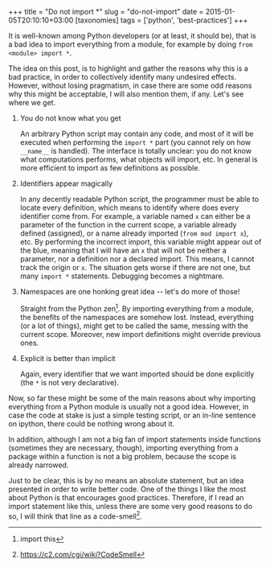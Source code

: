 +++
title = "Do not import *"
slug = "do-not-import"
date = 2015-01-05T20:10:10+03:00
[taxonomies]
tags = ['python', 'best-practices']
+++

It is well-known among Python developers (or at least, it should be),
that is a bad idea to import everything from a module, for example by
doing `from <module> import *`.

The idea on this post, is to highlight and gather the reasons why this
is a bad practice, in order to collectively identify many undesired
effects. However, without losing pragmatism, in case there are some odd
reasons why this might be acceptable, I will also mention them, if any.
Let\'s see where we get.

1.  You do not know what you get

    An arbitrary Python script may contain any code, and most of it
    will be executed when performing the `import *` part (you cannot rely on
    how `__name__` is handled). The interface is totally unclear: you do not
    know what computations performs, what objects will import, etc. In
    general is more efficient to import as few definitions as possible.

2.  Identifiers appear magically

    In any decently readable Python script, the programmer must be able to
    locate every definition, which means to identify where does every identifier
    come from. For example, a variable named `x` can either be a parameter of
    the function in the current scope, a variable already defined (assigned), or
    a name already imported (`from mod import x`), etc. By performing the
    incorrect import, this variable might appear out of the blue, meaning that I
    will have an `x` that will not be neither a parameter, nor a definition nor
    a declared import. This means, I cannot track the origin or `x`. The
    situation gets worse if there are not one, but many `import *` statements.
    Debugging becomes a nightmare.

3.  Namespaces are one honking great idea \-- let\'s do more of those!

    Straight from the Python zen[^1]. By importing everything from a module, the
    benefits of the namespaces are somehow lost.  Instead, everything (or a lot
    of things), might get to be called the same, messing with the current scope.
    Moreover, new import definitions might override previous ones.

4.  Explicit is better than implicit

    Again, every identifier that we want imported should be done explicitly (the
    `*` is not very declarative).

Now, so far these might be some of the main reasons about why importing
everything from a Python module is usually not a good idea. However, in
case the code at stake is just a simple testing script, or an in-line
sentence on ipython, there could be nothing wrong about it.

In addition, although I am not a big fan of import statements inside
functions (sometimes they are necessary, though), importing everything
from a package within a function is not a big problem, because the scope
is already narrowed.

Just to be clear, this is by no means an absolute statement, but an idea
presented in order to write better code. One of the things I like the
most about Python is that encourages good practices. Therefore, if I
read an import statement like this, unless there are some very good
reasons to do so, I will think that line as a code-smell[^2].

[^1]: import this

[^2]: <https://c2.com/cgi/wiki?CodeSmell>
